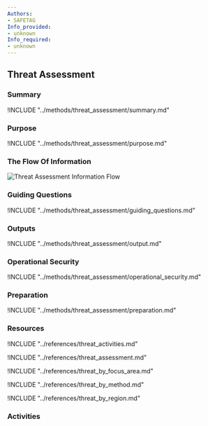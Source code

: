 ```yaml
---
Authors:
- SAFETAG
Info_provided:
- unknown
Info_required:
- unknown
---
```


## Threat Assessment

### Summary
!INCLUDE "../methods/threat_assessment/summary.md"

### Purpose
!INCLUDE "../methods/threat_assessment/purpose.md"

### The Flow Of Information
![Threat Assessment Information Flow](images/info_flows/threat_assessment.svg)

### Guiding Questions
!INCLUDE "../methods/threat_assessment/guiding_questions.md"




### Outputs
!INCLUDE "../methods/threat_assessment/output.md"

### Operational Security
!INCLUDE "../methods/threat_assessment/operational_security.md"

### Preparation
!INCLUDE "../methods/threat_assessment/preparation.md"




### Resources
<div class="greybox">

!INCLUDE "../references/threat_activities.md"

!INCLUDE "../references/threat_assessment.md"

!INCLUDE "../references/threat_by_focus_area.md"

!INCLUDE "../references/threat_by_method.md"

!INCLUDE "../references/threat_by_region.md"
</div>

### Activities